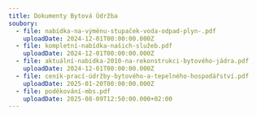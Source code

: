 ```yaml
---
title: Dokumenty Bytová Údržba
soubory:
  - file: nabídka-na-výměnu-stupaček-voda-odpad-plyn-.pdf
    uploadDate: 2024-12-01T00:00:00.000Z
  - file: kompletní-nabídka-našich-služeb.pdf
    uploadDate: 2024-12-01T00:00:00.000Z
  - file: aktuální-nabídka-2010-na-rekonstrukci-bytového-jádra.pdf
    uploadDate: 2024-12-01T00:00:00.000Z
  - file: ceník-prací-údržby-bytového-a-tepelného-hospodářství.pdf
    uploadDate: 2025-01-20T00:00:00.000Z
  - file: poděkování-mbs.pdf
    uploadDate: 2025-08-09T12:50:00.000+02:00
---
```

